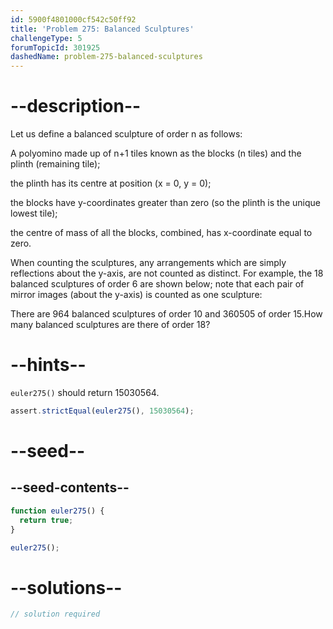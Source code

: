 ```yaml
---
id: 5900f4801000cf542c50ff92
title: 'Problem 275: Balanced Sculptures'
challengeType: 5
forumTopicId: 301925
dashedName: problem-275-balanced-sculptures
---
```


# --description--

Let us define a balanced sculpture of order n as follows:

A polyomino made up of n+1 tiles known as the blocks (n tiles) and the plinth (remaining tile);

the plinth has its centre at position (x = 0, y = 0);

the blocks have y-coordinates greater than zero (so the plinth is the unique lowest tile);

the centre of mass of all the blocks, combined, has x-coordinate equal to zero.

When counting the sculptures, any arrangements which are simply reflections about the y-axis, are not counted as distinct. For example, the 18 balanced sculptures of order 6 are shown below; note that each pair of mirror images (about the y-axis) is counted as one sculpture:

There are 964 balanced sculptures of order 10 and 360505 of order 15.How many balanced sculptures are there of order 18?

# --hints--

`euler275()` should return 15030564.

```js
assert.strictEqual(euler275(), 15030564);
```

# --seed--

## --seed-contents--

```js
function euler275() {
  return true;
}

euler275();
```

# --solutions--

```js
// solution required
```
